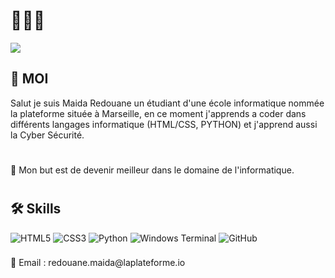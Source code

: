 # 👋👋👋
<img src="[https://files.oaiusercontent.com/file-Jh2KcwAuosBJp5B6XbGbNs?se=2024-11-27T11%3A00%3A53Z&sp=r&sv=2024-08-04&sr=b&rscc=max-age%3D604800%2C%20immutable%2C%20private&rscd=attachment%3B%20filename%3D0b5a583d-47d2-4d83-a414-1db66f422bb9.webp&sig=nGO5xkusuYvu3rthRMsk4IoHnOggSvmj/hH05LgZA3I%3D](https://png.pngtree.com/background/20230521/original/pngtree-computer-network-in-blue-with-orange-and-dark-lines-picture-image_2684562.jpg)](https://png.pngtree.com/thumb_back/fw800/background/20240528/pngtree-futuristic-ai-technology-background-computer-industry-wallpaper-design-image_15799444.jpg)">


## 💫 MOI
Salut je suis Maida Redouane un étudiant d'une école informatique nommée la plateforme située à Marseille, en ce moment j'apprends a coder dans différents langages informatique (HTML/CSS, PYTHON) et j'apprend aussi la Cyber Sécurité.
#
🎯 Mon but est de devenir meilleur dans le domaine de l'informatique. 
#



## 🛠 Skills
![HTML5](https://img.shields.io/badge/html5-%23E34F26.svg?style=for-the-badge&logo=html5&logoColor=white)
![CSS3](https://img.shields.io/badge/css3-%231572B6.svg?style=for-the-badge&logo=css3&logoColor=white)
![Python](https://img.shields.io/badge/python-3670A0?style=for-the-badge&logo=python&logoColor=ffdd54)
![Windows Terminal](https://img.shields.io/badge/Windows%20Terminal-%234D4D4D.svg?style=for-the-badge&logo=windows-terminal&logoColor=white)
![GitHub](https://img.shields.io/badge/github-%23121011.svg?style=for-the-badge&logo=github&logoColor=white)

###

<p align="left">📧 Email : redouane.maida@laplateforme.io</p>

###
